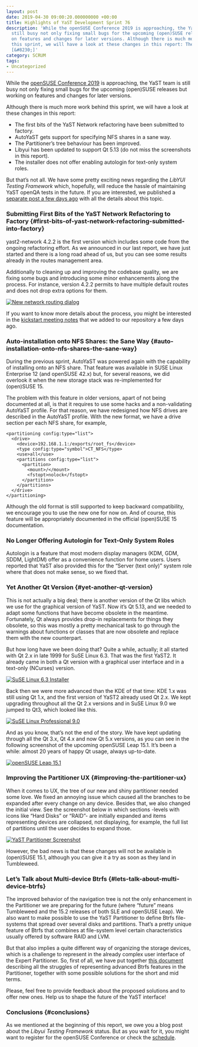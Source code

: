```yaml
---
layout: post
date: 2019-04-30 09:00:20.000000000 +00:00
title: Highlights of YaST Development Sprint 76
description: 'While the openSUSE Conference 2019 is approaching, the YaST team is
  still busy not only fixing small bugs for the upcoming (open)SUSE releases but working
  on features and changes for later versions. Although there is much more work behind
  this sprint, we will have a look at these changes in this report: The first bits
  [&#8230;]'
category: SCRUM
tags:
- Uncategorized
---
```


While the [openSUSE Conference 2019][1] is approaching, the YaST team is
still busy not only fixing small bugs for the upcoming (open)SUSE
releases but working on features and changes for later versions.

Although there is much more work behind this sprint, we will have a look
at these changes in this report:

* The first bits of the YaST Network refactoring have been submitted to
  factory.
* AutoYaST gets support for specifying NFS shares in a sane way.
* The Partitioner’s tree behaviour has been improved.
* Libyui has been updated to support Qt 5.13 (do not miss the
  screenshots in this report).
* The installer does not offer enabling autologin for text-only system
  roles.

But that’s not all. We have some pretty exciting news regarding the
*LibYUI Testing Framework* which, hopefully, will reduce the hassle of
maintaining YaST openQA tests in the future. If you are interested, we
published a [separate post a few days
ago](//lizards.opensuse.org/2019/04/26/announcing-libyu%E2%80%A6esting-framework/)
with all the details about this topic.

### Submitting First Bits of the YaST Network Refactoring to Factory   {#first-bits-of-yast-network-refactoring-submitted-into-factory}

yast2-network 4.2.2 is the first version which includes some code from
the ongoing refactoring effort. As we announced in our last report, we
have just started and there is a long road ahead of us, but you can see
some results already in the routes management area.

Additionally to cleaning up and improving the codebase quality, we are
fixing some bugs and introducing some minor enhancements along the
process. For instance, version 4.2.2 permits to have multiple default
routes and does not drop extra options for them.

[![New network routing
dialog](../../../../images/2019-04-30/RoutingStandalone-300x236.png)](../../../../images/2019-04-30/RoutingStandalone.png)

If you want to know more details about the process, you might be
interested in the [kickstart meeting notes][2] that we added to our
repository a few days ago.

### Auto-installation onto NFS Shares: the Sane Way   {#auto-installation-onto-nfs-shares-the-sane-way}

During the previous sprint, AutoYaST was powered again with the
capability of installing onto an NFS share. That feature was available
in SUSE Linux Enterprise 12 (and openSUSE 42.x) but, for several
reasons, we did overlook it when the new storage stack was
re-implemented for (open)SUSE 15.

The problem with this feature in older versions, apart of not being
documented at all, is that it requires to use some hacks and a
non-validating AutoYaST profile. For that reason, we have redesigned how
NFS drives are described in the AutoYaST profile. With the new format,
we have a drive section per each NFS share, for example,

    
    <partitioning config:type="list">
      <drive>
        <device>192.168.1.1:/exports/root_fs</device>
        <type config:type="symbol">CT_NFS</type>
        <use>all</use>
        <partitions config:type="list">
          <partition>
            <mount>/</mount>
            <fstopt>nolock</fstopt>
          </partition>
        </partitions>
      </drive>
    </partitioning>

Although the old format is still supported to keep backward
compatibility, we encourage you to use the new one for now on. And of
course, this feature will be appropriately documented in the official
(open)SUSE 15 documentation.

### No Longer Offering Autologin for Text-Only System Roles

Autologin is a feature that most modern display managers (KDM, GDM,
SDDM, LightDM) offer as a convenience function for home users. Users
reported that YaST also provided this for the “Server (text only)”
system role where that does not make sense, so we fixed that.

### Yet Another Qt Version   {#yet-another-qt-version}

This is not actually a big deal; there is another version of the Qt libs
which we use for the graphical version of YaST. Now it’s Qt 5.13, and we
needed to adapt some functions that have become obsolete in the
meantime. Fortunately, Qt always provides drop-in replacements for
things they obsolete, so this was mostly a pretty mechanical task to go
through the warnings about functions or classes that are now obsolete
and replace them with the new counterpart.

But how long have we been doing that? Quite a while, actually; it all
started with Qt 2.x in late 1999 for SuSE Linux 6.3. That was the first
YaST2. It already came in both a Qt version with a graphical user
interface and in a text-only (NCurses) version.

[![SuSE Linux 6.3
Installer](../../../../images/2019-04-30/suse-linux-6.3-300x225.png)](../../../../images/2019-04-30/suse-linux-6.3.png)

Back then we were more advanced than the KDE of that time: KDE 1.x was
still using Qt 1.x, and the first version of YaST2 already used Qt 2.x.
We kept upgrading throughout all the Qt 2.x versions and in SuSE Linux
9.0 we jumped to Qt3, which looked like this.

[![SuSE Linux Professional
9.0](../../../../images/2019-04-30/suse-linux-professional-9.0-300x225.png)](../../../../images/2019-04-30/suse-linux-professional-9.0.png)

And as you know, that’s not the end of the story. We have kept updating
through all the Qt 3.x, Qt 4.x and now Qt 5.x versions, as you can see
in the following screenshot of the upcoming openSUSE Leap 15.1. It’s
been a while: almost 20 years of happy Qt usage, always up-to-date.

[![openSUSE Leap
15.1](../../../../images/2019-04-30/opensuse-leap-15.1-300x193.png)](../../../../images/2019-04-30/opensuse-leap-15.1.png)

### Improving the Partitioner UX   {#improving-the-partitioner-ux}

When it comes to UX, the tree of our new and shiny partitioner needed
some love. We fixed an annoying issue which caused all the branches to
be expanded after every change on any device. Besides that, we also
changed the initial view. See the screenshot below in which sections
-levels with icons like “Hard Disks” or “RAID”- are initially expanded
and items representing devices are collapsed, not displaying, for
example, the full list of partitions until the user decides to expand
those.

[![YaST Partitioner
Screenshot](../../../../images/2019-04-30/partitioner-tree-300x214.png)](../../../../images/2019-04-30/partitioner-tree.png)

However, the bad news is that these changes will not be available in
(open)SUSE 15.1, although you can give it a try as soon as they land in
Tumbleweed.

### Let’s Talk about Multi-device Btrfs   {#lets-talk-about-multi-device-btrfs}

The improved behavior of the navigation tree is not the only enhancement
in the Partitioner we are preparing for the future (where “future” means
Tumbleweed and the 15.2 releases of both SLE and openSUSE Leap). We also
want to make possible to use the YaST Partitioner to define Btrfs
file-systems that spread over several disks and partitions. That’s a
pretty unique feature of Btrfs that combines at file-system level
certain characteristics usually offered by software RAID and LVM.

But that also implies a quite different way of organizing the storage
devices, which is a challenge to represent in the already complex user
interface of the Expert Partitioner. So, first of all, we have put
together [this document][3] describing all the struggles of representing
advanced Btrfs features in the Partitioner, together with some possible
solutions for the short and mid terms.

Please, feel free to provide feedback about the proposed solutions and
to offer new ones. Help us to shape the future of the YaST interface!

### Conclusions   {#conclusions}

As we mentioned at the beginning of this report, we owe you a blog post
about the *Libyui Testing Framework* status. But as you wait for it, you
might want to register for the openSUSE Conference or check the
[schedule][4].



[1]: https://events.opensuse.org/conferences/oSC19
[2]: https://github.com/yast/yast-network/blob/bb90e6c4fdf39713c69f8b46adb8b045cc7ae4c3/doc/network-ng-kickstart.md
[3]: https://github.com/yast/yast-storage-ng/blob/master/doc/btrfs_in_partitioner.md
[4]: https://events.opensuse.org/conferences/oSC19/schedule
